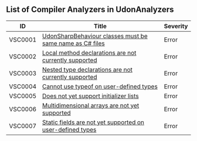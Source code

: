 ## List of Compiler Analyzers in UdonAnalyzers

| ID      | Title                                                                      | Severity | 
| ------- | -------------------------------------------------------------------------- | -------- | 
| VSC0001 | [UdonSharpBehaviour classes must be same name as C\# files](./VSC0001.md)  | Error    | 
| VSC0002 | [Local method declarations are not currently supported](./VSC0002.md)      | Error    | 
| VSC0003 | [Nested type declarations are not currently supported](./VSC0003.md)       | Error    | 
| VSC0004 | [Cannot use typeof on user\-defined types](./VSC0004.md)                   | Error    | 
| VSC0005 | [Does not yet support initializer lists](./VSC0005.md)                     | Error    | 
| VSC0006 | [Multidimensional arrays are not yet supported](./VSC0006.md)              | Error    | 
| VSC0007 | [Static fields are not yet supported on user\-defined types](./VSC0007.md) | Error    | 


